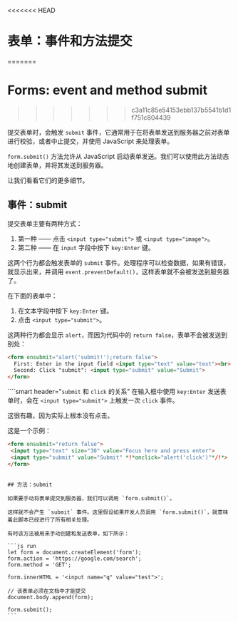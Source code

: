 <<<<<<< HEAD
# 表单：事件和方法提交
=======
# Forms: event and method submit
>>>>>>> c3a11c85e54153ebb137b5541b1d1f751c804439

提交表单时，会触发 `submit` 事件，它通常用于在将表单发送到服务器之前对表单进行校验，或者中止提交，并使用 JavaScript 来处理表单。

`form.submit()` 方法允许从 JavaScript 启动表单发送。我们可以使用此方法动态地创建表单，并将其发送到服务器。

让我们看看它们的更多细节。

## 事件：submit

提交表单主要有两种方式：

1. 第一种 —— 点击 `<input type="submit">` 或 `<input type="image">`。
2. 第二种 —— 在 `input` 字段中按下 `key:Enter` 键。

这两个行为都会触发表单的 `submit` 事件。处理程序可以检查数据，如果有错误，就显示出来，并调用 `event.preventDefault()`，这样表单就不会被发送到服务器了。

在下面的表单中：
1. 在文本字段中按下 `key:Enter` 键。
2. 点击 `<input type="submit">`。

这两种行为都会显示 `alert`，而因为代码中的 `return false`，表单不会被发送到别处：

```html autorun height=60 no-beautify
<form onsubmit="alert('submit!');return false">
  First: Enter in the input field <input type="text" value="text"><br>
  Second: Click "submit": <input type="submit" value="Submit">
</form>
```

````smart header="`submit` 和 `click` 的关系"
在输入框中使用 `key:Enter` 发送表单时，会在 `<input type="submit">` 上触发一次 `click` 事件。

这很有趣，因为实际上根本没有点击。

这是一个示例：
```html autorun height=60
<form onsubmit="return false">
 <input type="text" size="30" value="Focus here and press enter">
 <input type="submit" value="Submit" *!*onclick="alert('click')"*/!*>
</form>
```

````

## 方法：submit

如果要手动将表单提交到服务器，我们可以调用 `form.submit()`。

这样就不会产生 `submit` 事件。这里假设如果开发人员调用 `form.submit()`，就意味着此脚本已经进行了所有相关处理。

有时该方法被用来手动创建和发送表单，如下所示：

```js run
let form = document.createElement('form');
form.action = 'https://google.com/search';
form.method = 'GET';

form.innerHTML = '<input name="q" value="test">';

// 该表单必须在文档中才能提交
document.body.append(form);

form.submit();
```
